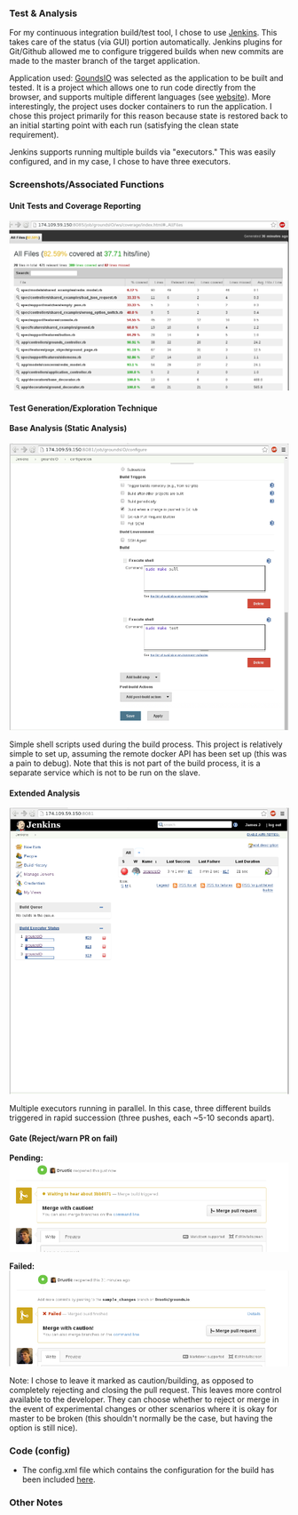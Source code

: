 ### Test & Analysis

For my continuous integration build/test tool, I chose to use [Jenkins](http://jenkins-ci.org/).  This takes care of the status
(via GUI) portion automatically.  Jenkins plugins for Git/Github allowed me to configure triggered 
builds when new commits are made to the master branch of the target application.

Application used: [GoundsIO](https://github.com/grounds/grounds.io) was selected as the application to
be built and tested.  It is a project which allows one to run code directly from the browser, and supports
multiple different languages (see [website](http://beta.42grounds.io/)).  More interestingly, the project
uses docker containers to run the application.  I chose this project primarily for this reason because
state is restored back to an initial starting point with each run (satisfying the clean state
requirement).

Jenkins supports running multiple builds via "executors."  This was easily configured, and in my case,
I chose to have three executors.

### Screenshots/Associated Functions

#### Unit Tests and Coverage Reporting

![Test Coverage](images/test_cov.png "Test Coverage")
  
#### Test Generation/Exploration Technique

#### Base Analysis (Static Analysis)

![Build Scripts](images/build_scripts.png "Build Scripts")

Simple shell scripts used during the build process.  This project is relatively simple to set up, assuming the remote docker API has been set up (this was a pain to debug). Note that this is not part of the build process, it is a separate service which is not to be run on the slave.

#### Extended Analysis

![Multiple Executors Running in Parallel](images/multiple_slaves.png "Multiple Executors")

Multiple executors running in parallel.  In this case, three different builds triggered in rapid succession (three pushes, each ~5-10 seconds apart).

#### Gate (Reject/warn PR on fail)

**Pending:**
![Pull Request - Build Pending](images/build_pending.png "Pull Request - Build Pending")

**Failed:**
![Pull Request - Build Failed](images/build_fail.png "Pull Request - Build Failed")


Note: I chose to leave it marked as caution/building, as opposed to completely rejecting and 
closing the pull request.  This leaves more control available to the developer. They can
choose whether to reject or merge in the event of experimental changes or other scenarios
where it is okay for master to be broken (this shouldn't normally be the case, but having the option
is still nice).

### Code (config)

  - The config.xml file which contains the configuration for the build has been included [here](https://github.com/Druotic/devops-project/blob/milestone2/config.xml).

### Other Notes

